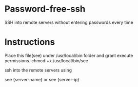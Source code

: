 # Password-free-ssh
SSH into remote servers without entering passwords every time

# Instructions

Place this file(see) under /usr/local/bin folder and grant execute permissions.
chmod +x /usr/local/bin/see

ssh into the remote servers using

see {server-name} or see {server-ip}


